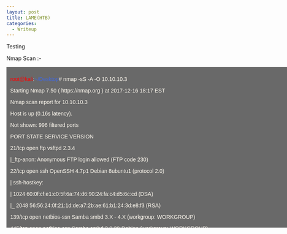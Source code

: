 ```yaml
---
layout: post
title: LAME(HTB)
categories:
  - Writeup
---
```

Testing

Nmap Scan :-
<div style="height:400px;width:800px;overflow:auto;background-color:dimGray;color:FloralWhite;scrollbar-base-color:gold;font-family:sans-serif;padding:10px;">
  <p><font color="red">root@kali</font>:<font color="RoyalBlue">~/Desktop</font># nmap -sS -A -O 10.10.10.3</p>
<p>Starting Nmap 7.50 ( https://nmap.org ) at 2017-12-16 18:17 EST</p>
<p>Nmap scan report for 10.10.10.3</p>
<p>Host is up (0.16s latency).</p>
<p>Not shown: 996 filtered ports</p>
<p>PORT STATE SERVICE VERSION</p>
<p>21/tcp open ftp vsftpd 2.3.4</p>
<p>|_ftp-anon: Anonymous FTP login allowed (FTP code 230)</p>
<p>22/tcp open ssh OpenSSH 4.7p1 Debian 8ubuntu1 (protocol 2.0)</p>
<p>| ssh-hostkey:</p>
<p>| 1024 60:0f:cf:e1:c0:5f:6a:74:d6:90:24:fa:c4:d5:6c:cd (DSA)</p>
<p>|_ 2048 56:56:24:0f:21:1d:de:a7:2b:ae:61:b1:24:3d:e8:f3 (RSA)</p>
<p>139/tcp open netbios-ssn Samba smbd 3.X - 4.X (workgroup: WORKGROUP)</p>
<p>445/tcp open netbios-ssn Samba smbd 3.0.20-Debian (workgroup: WORKGROUP)</p>
<p>Warning: OSScan results may be unreliable because we could not find at least 1 open and 1 closed port</p>
<p>Aggressive OS guesses: OpenWrt White Russian 0.9 (Linux 2.4.30) (92%), Arris TG862G/CT cable modem (92%), Dell Integrated Remote Access Controller (iDRAC6) (92%), Linksys WET54GS5 WAP, Tranzeo TR-CPQ-19f WAP, or Xerox WorkCentre Pro 265 printer (92%), Linux 2.4.21 - 2.4.31 (likely embedded) (92%), Linux 2.4.27 (92%), Linux 2.6.22 (92%), Linux 2.6.8 - 2.6.30 (92%), Dell iDRAC 6 remote access controller (Linux 2.6) (92%), Supermicro IPMI BMC (Linux 2.6.24) (92%)</p>
<p>No exact OS matches for host (test conditions non-ideal).</p>
<p>Network Distance: 2 hops</p>
<p>Service Info: OSs: Unix, Linux; CPE: cpe:/o:linux:linux_kernel</p>
<p>Host script results:</p>
<p>| smb-os-discovery:</p>
<p>| OS: Unix (Samba 3.0.20-Debian)</p>
<p>| NetBIOS computer name:</p>
<p>| Workgroup: WORKGROUP\x00</p>
<p>|_ System time: 2017-12-13T13:56:42-05:00</p>
<p>TRACEROUTE (using port 22/tcp)</p>
<p>HOP RTT ADDRESS</p>
<p>1 164.82 ms 10.10.14.1</p>
<p>2 164.95 ms 10.10.10.3</p>
<p>OS and Service detection performed. Please report any incorrect results at https://nmap.org/submit/ .</p>
<p>Nmap done: 1 IP address (1 host up) scanned in 84.01 seconds</p>

